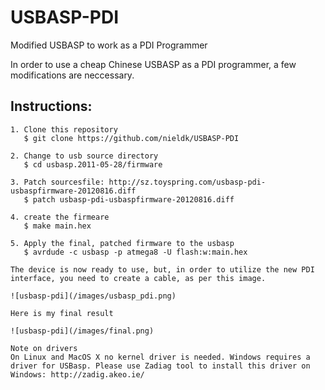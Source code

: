 # USBASP-PDI
Modified USBASP to work as a PDI Programmer

In order to use a cheap Chinese USBASP as a PDI programmer, a few modifications are neccessary.

## Instructions:
```
1. Clone this repository
   $ git clone https://github.com/nieldk/USBASP-PDI

2. Change to usb source directory
   $ cd usbasp.2011-05-28/firmware
   
3. Patch sourcesfile: http://sz.toyspring.com/usbasp-pdi-usbaspfirmware-20120816.diff
   $ patch usbasp-pdi-usbaspfirmware-20120816.diff

4. create the firmeare
   $ make main.hex
   
5. Apply the final, patched firmware to the usbasp
   $ avrdude -c usbasp -p atmega8 -U flash:w:main.hex

The device is now ready to use, but, in order to utilize the new PDI interface, you need to create a cable, as per this image.

![usbasp-pdi](/images/usbasp_pdi.png)

Here is my final result

![usbasp-pdi](/images/final.png)

Note on drivers
On Linux and MacOS X no kernel driver is needed. Windows requires a driver for USBasp. Please use Zadiag tool to install this driver on Windows: http://zadig.akeo.ie/
